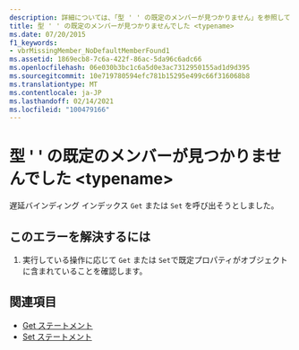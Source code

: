 ```yaml
---
description: 詳細については、「型 ' ' の既定のメンバーが見つかりません」を参照してください。 <typename>
title: 型 ' ' の既定のメンバーが見つかりませんでした <typename>
ms.date: 07/20/2015
f1_keywords:
- vbrMissingMember_NoDefaultMemberFound1
ms.assetid: 1869ecb8-7c6a-422f-86ac-5da96c6adc66
ms.openlocfilehash: 06e030b3bc1c6a5d0e3ac7312950155ad1d9d395
ms.sourcegitcommit: 10e719780594efc781b15295e499c66f316068b8
ms.translationtype: MT
ms.contentlocale: ja-JP
ms.lasthandoff: 02/14/2021
ms.locfileid: "100479166"
---
```

# <a name="no-default-member-found-for-type-typename"></a>型 ' ' の既定のメンバーが見つかりませんでした \<typename>

遅延バインディング インデックス `Get` または `Set` を呼び出そうとしました。  
  
## <a name="to-correct-this-error"></a>このエラーを解決するには  
  
1. 実行している操作に応じて `Get` または `Set`で既定プロパティがオブジェクトに含まれていることを確認します。  
  
## <a name="see-also"></a>関連項目

- [Get ステートメント](../language-reference/statements/get-statement.md)
- [Set ステートメント](../language-reference/statements/set-statement.md)
